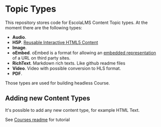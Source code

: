 # Topic Types

This repository stores code for EscolaLMS Content Topic types. At the moment there are the following types:

- **Audio**.
- **H5P**. [Reusable Interactive HTML5 Content](https://h5p.org/)
- **Image**.
- **oEmbed**. oEmbed is a format for allowing an [embedded representation](https://oembed.com/) of a URL on third party sites.
- **RichText**. Markdown rich texts. Like github readme files
- **Video**. Video with possible conversion to HLS format.
- **PDF**.

Those types are used for building headless Course.

## Adding new Content Types

It's possible to add any new content type, for example HTML Text.

See [Courses readme](https://github.com/EscolaLMS/Courses#adding-new-topiccontent-type) for tutorial
